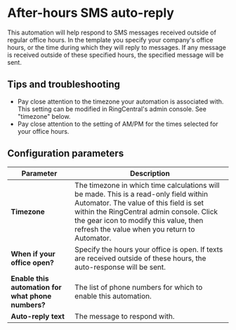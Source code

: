 # After-hours SMS auto-reply

This automation will help respond to SMS messages received outside of regular office hours. In the template you specify your company's office hours, or the time during which they will reply to messages. If any message is received outside of these specified hours, the specified message will be sent. 

## Tips and troubleshooting

* Pay close attention to the timezone your automation is associated with. This setting can be modified in RingCentral's admin console. See "timezone" below.
* Pay close attention to the setting of AM/PM for the times selected for your office hours. 

## Configuration parameters

| Parameter | Description |
|-|-|
| **Timezone** | The timezone in which time calculations will be made. This is a read-only field within Automator. The value of this field is set within the RingCentral admin console. Click the gear icon to modify this value, then refresh the value when you return to Automator. |
| **When if your office open?** | Specify the hours your office is open. If texts are received outside of these hours, the auto-response will be sent. | 
| **Enable this automation for what phone numbers?** | The list of phone numbers for which to enable this automation. |
| **Auto-reply text** | The message to respond with. |
